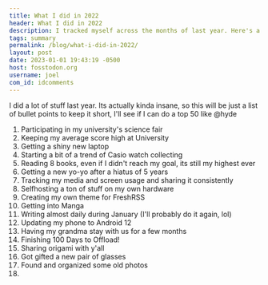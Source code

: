 ```yaml
---
title: What I did in 2022
header: What I did in 2022
description: I tracked myself across the months of last year. Here's a quick overview of it all
tags: summary
permalink: /blog/what-i-did-in-2022/
layout: post
date: 2023-01-01 19:43:19 -0500
host: fosstodon.org
username: joel
com_id: idcomments
---
```


I did a lot of stuff last year. Its actually kinda insane, so this will be just a list of bullet points to keep it short, I'll see if I can do a top 50 like @hyde

1. Participating in my university's science fair
2. Keeping my average score high at University
3. Getting a shiny new laptop
4. Starting a bit of a trend of Casio watch collecting
5. Reading 8 books, even if I didn't reach my goal, its still my highest ever
6. Getting a new yo-yo after a hiatus of 5 years
7. Tracking my media and screen usage and sharing it consistently
8. Selfhosting a ton of stuff on my own hardware
9. Creating my own theme for FreshRSS
10. Getting into Manga
11. Writing almost daily during January (I'll probably do it again, lol)
12. Updating my phone to Android 12
13. Having my grandma stay with us for a few months
14. Finishing 100 Days to Offload!
15. Sharing origami with y'all
16. Got gifted a new pair of glasses
17. Found and organized some old photos
18. 





